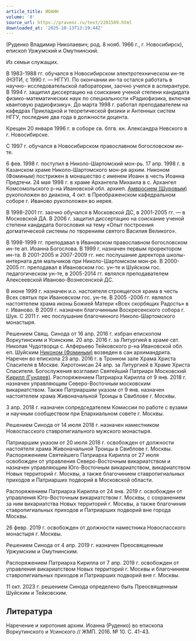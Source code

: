 ```yaml
---
article_title: ИОАНН
volume: '0'
source_url: https://pravenc.ru/text/2201589.html
downloaded_at: '2025-10-13T13:19:44Z'
---
```


(Руденко Владимир Николаевич; род. 8 нояб. 1966 г., г. Новосибирск), епископ Уржумский и Омутнинский.

Из семьи служащих.

В 1983-1988 гг. обучался в Новосибирском электротехническом ин-те (НЭТИ, с 1990 г. — НГГУ). По окончании ин-та остался работать в научно- исследовательской лаборатории, заочно учился в аспирантуре. В 1994 г. защитил диссертацию на соискание ученой степени кандидата физико-математических наук по специальности «Радиофизика, включая квантовую радиофизику». До марта 1998 г. работал преподавателем на кафедрах Прикладной и теоретической физики и Антенных систем НГГУ, последние два года в должности доцента.

Крещен 20 января 1996 г. в соборе св. блгв. кн. Александра Невского в г. Новосибирске.

С 1997 г. обучался в Новосибирском православном богословском ин-те.

6 фев. 1998 г. поступил в Николо-Шартомский
мон-рь. 17 апр. 1998 г. в Казанском храме Николо-Шартомского мон-ря архим. Никоном (Фоминым) пострижен в монашество с именем Иоанн в честь Иоанна Предтечи. 24 мая 1998 г. в храме Архангела Михаила в с. Архангел Комсомольского р-на Ивановской обл. архиеп. [Амвросием (Щуровым)](<https://pravenc.ru/text/Амвросием (Щуровым).html>) рукоположен во диакона, 4 окт. в Преображенском кафедральном соборе г. Иваново рукоположен во иерея.

В 1998-2001 гг. заочно обучался в Московской ДС, в 2001-2005 гг. — в Московской ДА. В 2006 г. защитил диссертацию на соискание ученой степени кандидата богословия на тему «Опыт построения догматической системы по творениям святого Василия Великого».

В 1998-1999 гг. преподавал в Ивановском православном богословском ин-те ап. Иоанна Богослова. В 1999 г. назначен первым проректором ин-та. В 2001-2005 и 2007-2009 гг. нес послушание директора школы-интерната для мальчиков при Николо-Шартомском мон-ре. В 2000-2005 гг. преподавал в Ивановском гос. ун-те и Шуйском гос. педагогическом ун-те, в 2005-2014 гг. являлся преподавателем Алексеевской Иваново-Вознесенской ДС.

В июне 1999 г. назначен и.о. настоятеля строящегося храма в честь Всех святых при Ивановском гос. ун-те. В 2005 -2006 гг. являлся настоятелем храма иконы Божией Матери «Всех скорбящих Радость» в г. Иваново. В 2009 г. назначен благочинным Воскресенского собора г. Шуя. С 2011 г. нес послушание благочинного Николо-Шартомского монастыря.

Решением Свящ. Синода от 16 апр. 2016 г. избран епископом Воркутинским и Усинским. 20 апр. 2016 г. за Литургией в храме свт. Николая Чудотворца с. Алферьево Тейковского р-на Ивановской обл. еп. Шуйским [Никоном (Фоминым)](<https://pravenc.ru/text/Никоном (Фоминым).html>) возведен в сан архимандрита. Наречен во епископа 23 апр. 2016 г. в Тронном зале Храма Христа Спасителя в Москве. Хиротонисан 24 апр. за Литургией в Храме Христа Спасителя. Богослужения возглавил Святейший Патриарх Московский [Кирилл (Гундяев)](<https://pravenc.ru/text/КИРИЛЛ  ПАТРИАРХ МОСКОВСКИЙ И ВСЕЯ РУСИ.html>). Распоряжением Патриарха Кирилла от 9 янв. 2018 г. назначен управляющим Северо-Восточным московским викариатством. Также Патриаршим указом от 9 янв. назначен настоятелем храма Живоначальной Троицы в Свиблове г. Москвы.

3 апр. 2018 г. назначен сопредседателем Комиссии по работе с вузами и научным сообществом при Епархиальном совете г. Москвы.

Решением Синода от 14 июля 2018 г. назначен наместником Новоспасского ставропигиального мужского монастыря.

Патриаршим указом от 20 июля 2018 г. освобожден от должности настоятеля храма Живоначальной Троицы в Свиблове г. Москвы. Распоряжением Святейшего Патриарха Кирилла от 27 июля освобожден от управления Северо-Восточным викариатством и назначен управляющим Юго-Восточным викариатством, викариатством Новых территорий г. Москвы, а также благочинием ставропигиальных приходов и Патриарших подворий в Московской области.

Распоряжением Патриарха Кирилла от 24 янв. 2019 г. освобожден от управления Юго-Восточным викариатством г. Москвы, с сохранением за ним викариатства Новых территорий г. Москвы, а также благочиния ставропигиальных приходов и Патриарших подворий вне города Москвы.

26 февр. 2019 г. освобожден от должности наместника Новоспасского монастыря г. Москвы.

Решением Синода от 4 апр. 2019 г. назначен Преосвященным Уржумским и Омутнинским.

Распоряжением Патриарха Кирилла от 7 апр. 2019 г. освобожден от управления викариатством Новых территорий г. Москвы и благочинием ставропигиальных приходов и Патриарших подворий вне г. Москвы.

11 окт. 2023 г. решением Синода определено быть Преосвященным Шуйским и Тейковским.

## Литература

Наречение и хиротония архим. Иоанна (Руденко) во епископа Воркутинского и Усинского // ЖМП. 2016. № 10. С. 41-43.
